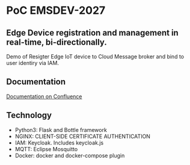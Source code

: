 
# PoC EMSDEV-2027
## Edge Device registration and management in real-time, bi-directionally.

Demo of Resigter Edge IoT device to Cloud Message broker and bind to user identiry via IAM.


## Documentation

[Documentation on Confluence](https://inno2grid.atlassian.net/wiki/spaces/E/blog/2022/11/29/2204368908/Edge+device+registration+on+the+cloud+and+manage+real+time+via+Cloud+remotely)


## Technology

- Python3: Flask and Bottle framework
- NGINX: CLIENT-SIDE CERTIFICATE AUTHENTICATION
- IAM: Keycloak. Includes keycloak.js
- MQTT: Eclipse Mosquitto
- Docker: docker and docker-compose plugin

